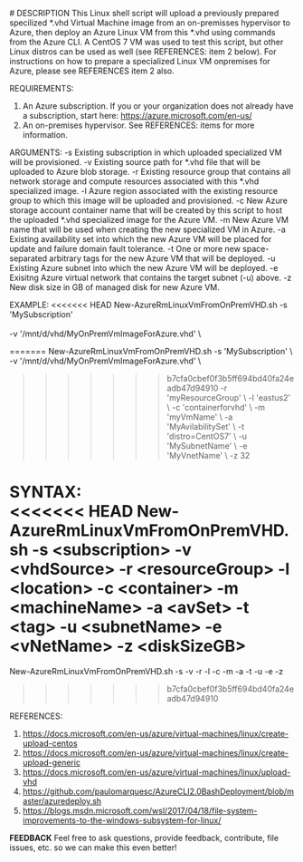 \# DESCRIPTION
This Linux shell script will upload a previously prepared specilized *.vhd Virtual Machine image from an on-premisses hypervisor to Azure, then deploy an Azure Linux VM from this *.vhd using commands from the Azure CLI.
A CentOS 7 VM was used to test this script, but other Linux distros can be used as well (see REFERENCES: item 2 below).
For instructions on how to prepare a specialized Linux VM onpremises for Azure, please see REFERENCES item 2 also.

REQUIREMENTS: 
1. An Azure subscription. If you or your organization does not already have a subscription, start here: https://azure.microsoft.com/en-us/
2. An on-premises hypervisor. See REFERENCES: items for more information.

ARGUMENTS:
-s Existing subscription in which uploaded specialized VM will be provisioned.
-v Existing source path for *.vhd file that will be uploaded to Azure blob storage.
-r Existing resource group that contains all network storage and compute resources associated with this *.vhd specialized image.
-l Azure region associated with the existing resource group to which this image will be uploaded and provisioned.
-c New Azure storage account container name that will be created by this script to host the uploaded *.vhd specialized image for the Azure VM.
-m New Azure VM name that will be used when creating the new specialized VM in Azure.
-a Existing availability set into which the new Azure VM will be placed for update and failure domain fault tolerance.
-t One or more new space-separated arbitrary tags for the new Azure VM that will be deployed.
-u Existing Azure subnet into which the new Azure VM will be deployed.
-e Exisitng Azure virtual network that contains the target subnet (-u) above.
-z New disk size in GB of managed disk for new Azure VM.

EXAMPLE:
<<<<<<< HEAD
New-AzureRmLinuxVmFromOnPremVHD.sh -s 'MySubscription' \
\
-v '/mnt/d/vhd/MyOnPremVmImageForAzure.vhd' \\

=======
New-AzureRmLinuxVmFromOnPremVHD.sh -s 'MySubscription' \\
-v '/mnt/d/vhd/MyOnPremVmImageForAzure.vhd' \\
>>>>>>> b7cfa0cbef0f3b5ff694bd40fa24eadb47d94910
-r 'myResourceGroup' \\
-l 'eastus2' \\
-c 'containerforvhd' \\
-m 'myVmName' \\
-a 'MyAvilabilitySet' \\
-t 'distro=CentOS7' \\
-u 'MySubnetName' \\
-e 'MyVnetName' \\
-z 32

SYNTAX:      	
<<<<<<< HEAD
New-AzureRmLinuxVmFromOnPremVHD.sh -s \<subscription> -v \<vhdSource> -r \<resourceGroup> -l \<location> -c \<container> -m \<machineName> -a \<avSet> 
-t \<tag> -u \<subnetName> -e \<vNetName> -z \<diskSizeGB>
=======
New-AzureRmLinuxVmFromOnPremVHD.sh -s <subscription> -v <vhdSource> -r <resourceGroup> -l <location> -c <container> -m <machineName> -a <avSet> -t <tag> -u <subnetName> -e <vNetName> -z <diskSizeGB>
>>>>>>> b7cfa0cbef0f3b5ff694bd40fa24eadb47d94910

REFERENCES:
1. https://docs.microsoft.com/en-us/azure/virtual-machines/linux/create-upload-centos
2. https://docs.microsoft.com/en-us/azure/virtual-machines/linux/create-upload-generic
3. https://docs.microsoft.com/en-us/azure/virtual-machines/linux/upload-vhd
4. https://github.com/paulomarquesc/AzureCLI2.0BashDeployment/blob/master/azuredeploy.sh
5. https://blogs.msdn.microsoft.com/wsl/2017/04/18/file-system-improvements-to-the-windows-subsystem-for-linux/

**FEEDBACK**
Feel free to ask questions, provide feedback, contribute, file issues, etc. so we can make this even better!
